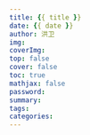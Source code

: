 ```yaml
---
title: {{ title }}
date: {{ date }}
author: 洪卫
img: 
coverImg: 
top: false
cover: false
toc: true
mathjax: false
password: 
summary: 
tags:
categories:
---
```

